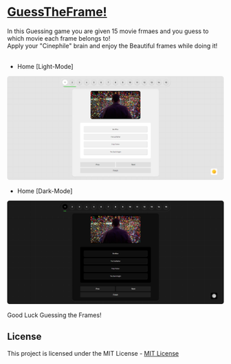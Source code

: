 # [GuessTheFrame!](https://praashoo7.github.io/GuessTheFrame/)

In this Guessing game you are given 15 movie frmaes and you guess to which movie each frame belongs to!<br>
Apply your "Cinephile" brain and enjoy the Beautiful frames while doing it!<br><br>


- Home [Light-Mode]

![Readme Image](ReadMe-Images/L1.png)<br>

- Home [Dark-Mode]

![Readme Image](ReadMe-Images/D1.png)<br>


Good Luck Guessing the Frames!<br>

## License

This project is licensed under the MIT License - [MIT License](https://github.com/Praashoo7/GuessTheFrame/blob/main/LICENSE)
